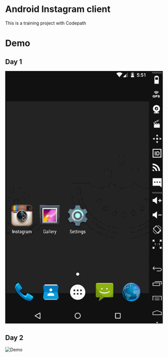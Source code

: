 # Android Instagram client
This is a training project with Codepath

# Demo

## Day 1

![Demo](https://github.com/houjieth/android-instagram/blob/master/Day1.gif)

## Day 2

![Demo](https://github.com/houjieth/android-instagram/blob/master/Day2.gif)
